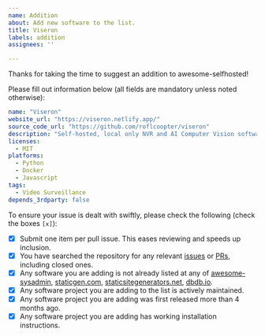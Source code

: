```yaml
---
name: Addition
about: Add new software to the list.
title: Viseron
labels: addition
assignees: ''

---
```


Thanks for taking the time to suggest an addition to awesome-selfhosted! 

Please fill out information below (all fields are mandatory unless noted otherwise):

```yaml
name: "Viseron"
website_url: "https://viseron.netlify.app/"
source_code_url: "https://github.com/roflcoopter/viseron"
description: "Self-hosted, local only NVR and AI Computer Vision software. With features such as object detection, motion detection, face recognition and more, it gives you the power to keep an eye on your home, office or any other place you want to monitor."
licenses:
  - MIT
platforms:
  - Python
  - Docker
  - Javascript
tags:
  - Video Surveillance
depends_3rdparty: false
```

To ensure your issue is dealt with swiftly, please check the following (check the boxes `[x]`):
- [x] Submit one item per pull issue. This eases reviewing and speeds up inclusion.
- [x] You have searched the repository for any relevant [issues](https://github.com/awesome-selfhosted/awesome-selfhosted-data/issues) or [PRs](https://github.com/awesome-selfhosted/awesome-selfhosted-data/pulls), including closed ones.
- [x] Any software you are adding is not already listed at any of [awesome-sysadmin](https://github.com/n1trux/awesome-sysadmin), [staticgen.com](https://www.staticgen.com/), [staticsitegenerators.net](https://staticsitegenerators.net/), [dbdb.io](https://dbdb.io/browse).
- [x] Any software project you are adding to the list is actively maintained.
- [x] Any software project you are adding was first released more than 4 months ago.
- [x] Any software project you are adding has working installation instructions.
